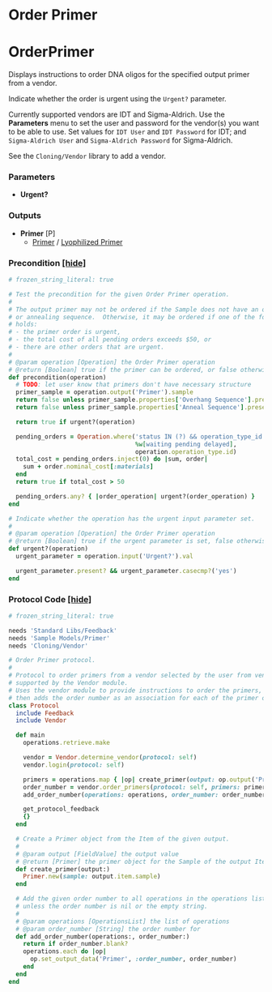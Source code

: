 # Order Primer

# OrderPrimer

Displays instructions to order DNA oligos for the specified output primer from a vendor.

Indicate whether the order is urgent using the `Urgent?` parameter.

Currently supported vendors are IDT and Sigma-Aldrich.
Use the **Parameters** menu to set the user and password for the vendor(s) you want to be able to use.
Set values for `IDT User` and `IDT Password` for IDT; and `Sigma-Aldrich User` and `Sigma-Aldrich Password` for Sigma-Aldrich.

See the `Cloning/Vendor` library to add a vendor.



### Parameters

- **Urgent?** 

### Outputs


- **Primer** [P]  
  - <a href='#' onclick='easy_select("Sample Types", "Primer")'>Primer</a> / <a href='#' onclick='easy_select("Containers", "Lyophilized Primer")'>Lyophilized Primer</a>

### Precondition <a href='#' id='precondition'>[hide]</a>
```ruby
# frozen_string_literal: true

# Test the precondition for the given Order Primer operation.
#
# The output primer may not be ordered if the Sample does not have an overhang
# or annealing sequence.  Otherwise, it may be ordered if one of the following
# holds:
# - the primer order is urgent,
# - the total cost of all pending orders exceeds $50, or
# - there are other orders that are urgent.
#
# @param operation [Operation] the Order Primer operation
# @return [Boolean] true if the primer can be ordered, or false otherwise
def precondition(operation)
  # TODO: let user know that primers don't have necessary structure
  primer_sample = operation.output('Primer').sample
  return false unless primer_sample.properties['Overhang Sequence'].present?
  return false unless primer_sample.properties['Anneal Sequence'].present?

  return true if urgent?(operation)

  pending_orders = Operation.where('status IN (?) && operation_type_id IN (?)',
                                   %w[waiting pending delayed],
                                   operation.operation_type.id)
  total_cost = pending_orders.inject(0) do |sum, order|
    sum + order.nominal_cost[:materials]
  end
  return true if total_cost > 50

  pending_orders.any? { |order_operation| urgent?(order_operation) }
end

# Indicate whether the operation has the urgent input parameter set.
#
# @param operation [Operation] the Order Primer operation
# @return [Boolean] true if the urgent parameter is set, false otherwise
def urgent?(operation)
  urgent_parameter = operation.input('Urgent?').val

  urgent_parameter.present? && urgent_parameter.casecmp?('yes')
end

```

### Protocol Code <a href='#' id='protocol'>[hide]</a>
```ruby
# frozen_string_literal: true

needs 'Standard Libs/Feedback'
needs 'Sample Models/Primer'
needs 'Cloning/Vendor'

# Order Primer protocol.
#
# Protocol to order primers from a vendor selected by the user from vendors
# supported by the Vendor module.
# Uses the vendor module to provide instructions to order the primers, and
# then adds the order number as an association for each of the primer outputs.
class Protocol
  include Feedback
  include Vendor

  def main
    operations.retrieve.make

    vendor = Vendor.determine_vendor(protocol: self)
    vendor.login(protocol: self)

    primers = operations.map { |op| create_primer(output: op.output('Primer')) }
    order_number = vendor.order_primers(protocol: self, primers: primers)
    add_order_number(operations: operations, order_number: order_number)

    get_protocol_feedback
    {}
  end

  # Create a Primer object from the Item of the given output.
  #
  # @param output [FieldValue] the output value
  # @return [Primer] the primer object for the Sample of the output Item
  def create_primer(output:)
    Primer.new(sample: output.item.sample)
  end

  # Add the given order number to all operations in the operations list
  # unless the order number is nil or the empty string.
  #
  # @param operations [OperationsList] the list of operations
  # @param order_number [String] the order number for 
  def add_order_number(operations:, order_number:)
    return if order_number.blank?
    operations.each do |op|
      op.set_output_data('Primer', :order_number, order_number)
    end
  end
end

```
